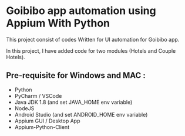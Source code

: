 
# Goibibo app automation using Appium With Python


This project consist of codes Written for UI automation for Goibibo app.

In this project, I have added code for two modules (Hotels and Couple Hotels).


## Pre-requisite for Windows and MAC :
- Python
- PyCharm / VSCode
- Java JDK 1.8 (and set JAVA_HOME env variable)
- NodeJS 
- Android Studio (and set ANDROID_HOME env variable) 
- Appium GUI / Desktop App
- Appium-Python-Client
